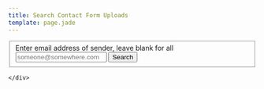 ```yaml
---
title: Search Contact Form Uploads
template: page.jade
---
```




<form class="ink-form" ng-controller="uploads">
    <fieldset>
        <div class="control-group">
            <div class="control large-80 append-button push-center">
                <label for="text-input">Enter email address of sender, leave blank for all</label>
                <span><input id="text-input" type="email" placeholder="someone@somewhere.com" ng-model="sender"></span>
                <button class="ink-button" ng-click="search()"><i class="icon-search"></i> Search</button>
            </div>
        </div>
    </fieldset>
    <a stub></a>
    <div id="target">

    </div>
</form>
